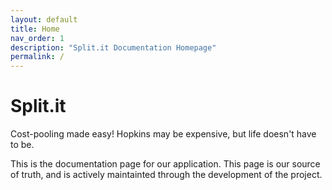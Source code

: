 ```yaml
---
layout: default
title: Home
nav_order: 1
description: "Split.it Documentation Homepage"
permalink: /
---
```


# Split.it

Cost-pooling made easy! Hopkins may be expensive, but life doesn't have to be.

This is the documentation page for our application. This page is our source of truth, and is actively maintainted through the development of the project.
